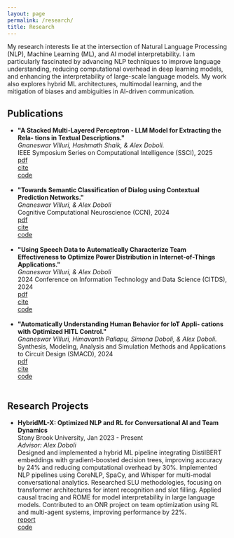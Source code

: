 ```yaml
---
layout: page
permalink: /research/
title: Research
---
```


My research interests lie at the intersection of Natural Language Processing (NLP), Machine Learning (ML), and AI model interpretability. I am particularly fascinated by advancing NLP techniques to improve language understanding, reducing computational overhead in deep learning models, and enhancing the interpretability of large-scale language models. My work also explores hybrid ML architectures, multimodal learning, and the mitigation of biases and ambiguities in AI-driven communication.

<h2>Publications</h2>
<ul>
	<li>
		<b>"A Stacked Multi-Layered Perceptron - LLM Model for Extracting the Rela- tions in Textual Descriptions."</b><br>
		<i>Gnaneswar Villuri, Hashmath Shaik, & Alex Doboli.</i><br>
		IEEE Symposium Series on Computational Intelligence (SSCI), 2025<br>
		<a href=""><div class="color-button">pdf</div></a><a href=""><div class="color-button">cite</div></a><a href=""><div class="color-button">code</div></a>
	</li><br>
	<li>
		<b>"Towards Semantic Classification of Dialog using Contextual Prediction Networks."</b><br>
		<i>Gnaneswar Villuri, & Alex Doboli</i><br>
		Cognitive Computational Neuroscience (CCN), 2024<br>
		<a href=""><div class="color-button">pdf</div></a><a href=""><div class="color-button">cite</div></a><a href=""><div class="color-button">code</div></a>
	</li><br>
	<li>
		<b>"Using Speech Data to Automatically Characterize Team Effectiveness to Optimize Power Distribution in Internet-of-Things Applications."</b><br>
		<i>Gnaneswar Villuri, & Alex Doboli</i><br>
		2024 Conference on Information Technology and Data Science (CITDS), 2024<br>
		<a href=""><div class="color-button">pdf</div></a><a href=""><div class="color-button">cite</div></a><a href=""><div class="color-button">code</div></a>
	</li><br>
	<li>
		<b>"Automatically Understanding Human Behavior for IoT Appli- cations with Optimized HITL Control."</b><br>
		<i>Gnaneswar Villuri, Himavanth Pallapu, Simona Doboli, & Alex Doboli.</i><br>
		Synthesis, Modeling, Analysis and Simulation Methods and Applications to Circuit Design (SMACD), 2024<br>
		<a href=""><div class="color-button">pdf</div></a><a href=""><div class="color-button">cite</div></a><a href=""><div class="color-button">code</div></a>
	</li><br>
</ul>

<h2>Research Projects</h2>
<ul>
	<li>
		<b>HybridML-X: Optimized NLP and RL for Conversational AI and Team Dynamics</b><br>
		Stony Brook University, Jan 2023 - Present<br>
		<i>Advisor: Alex Doboli</i><br>
		Designed and implemented a hybrid ML pipeline integrating DistilBERT embeddings with gradient-boosted decision trees, improving accuracy by 24% and reducing computational overhead by 30%. Implemented NLP pipelines using CoreNLP, SpaCy, and Whisper for multi-modal conversational analytics. Researched SLU methodologies, focusing on transformer architectures for intent recognition and slot filling. Applied causal tracing and ROME for model interpretability in large language models. Contributed to an ONR project on team optimization using RL and multi-agent systems, improving performance by 22%.<br>
		<a href=""><div class="color-button">report</div></a><a href=""><div class="color-button">code</div></a>
	</li><br>
</ul>

<!-- <h2>Research Implementations</h2>
<ul>
	<li>
		<b>Title #1</b>: Brief description of this research implementation.<br>
		<a href=""><div class="color-button">paper</div></a><a href=""><div class="color-button">report</div></a><a href=""><div class="color-button">code</div></a>
	</li><br>
	<li>
		<b>Title #2</b>: Brief description of this research implementation.<br>
		<a href=""><div class="color-button">paper</div></a><a href=""><div class="color-button">report</div></a><a href=""><div class="color-button">code</div></a>
	</li><br>
</ul> -->